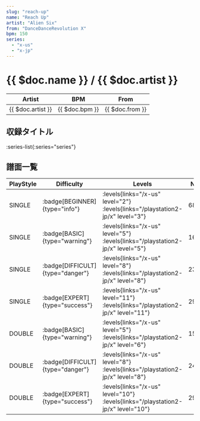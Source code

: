```yaml
---
slug: "reach-up"
name: "Reach Up"
artist: "Alien Six"
from: "DanceDanceRevolution X"
bpm: 150
series:
  - "x-us"
  - "x-jp"
---
```


# {{ $doc.name }} / {{ $doc.artist }}

|Artist|BPM|From|
|------|---|----|
|{{ $doc.artist }}|{{ $doc.bpm }}|{{ $doc.from }}|

## 収録タイトル

:series-list{:series="series"}

## 譜面一覧

|PlayStyle|Difficulty|Levels|Notes|Movie|
|---------|----------|------|-----|-----|
|SINGLE| :badge[BEGINNER]{type="info"}| :levels{links="/x-us" level="2"}  :levels{links="/playstation2-jp/x" level="3"}|68/0||
|SINGLE| :badge[BASIC]{type="warning"}| :levels{links="/x-us" level="5"}  :levels{links="/playstation2-jp/x" level="5"}|161/8||
|SINGLE| :badge[DIFFICULT]{type="danger"}| :levels{links="/x-us" level="8"}  :levels{links="/playstation2-jp/x" level="8"}|231/6||
|SINGLE| :badge[EXPERT]{type="success"}| :levels{links="/x-us" level="11"}  :levels{links="/playstation2-jp/x" level="11"}|294/11||
|DOUBLE| :badge[BASIC]{type="warning"}| :levels{links="/x-us" level="5"}  :levels{links="/playstation2-jp/x" level="6"}|159/1||
|DOUBLE| :badge[DIFFICULT]{type="danger"}| :levels{links="/x-us" level="8"}  :levels{links="/playstation2-jp/x" level="8"}|241/14||
|DOUBLE| :badge[EXPERT]{type="success"}| :levels{links="/x-us" level="10"}  :levels{links="/playstation2-jp/x" level="10"}|299/8||
